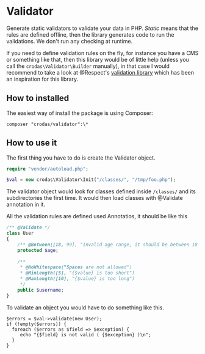 Validator
=========

Generate static validators to validate your data in PHP. *Static* means that the rules are defined offline, then the library generates code to run the validations. We don't run any checking at runtime.

If you need to define validation rules on the fly, for instance you have a CMS or something like that, then this library would be of little help (unless you call the `crodas\Validator\Builder` manually), in that case I would recommend to take a look at @Respect's [validation library](https://github.com/respect/Validation) which has been an inspiration for this library.

How to installed
-------------

The easiest way of install the package is using Composer:

```
composer "crodas/validator":\*

```


How to use it
-------------

The first thing you have to do is create the Validator object.

```php
require "vendor/autoload.php";

$val = new crodas\Validator\Init("/classes/", "/tmp/foo.php");
```

The validator object would look for classes defined inside `/classes/` and its subdirectories the first time. It would then load classes with @Validate annotation in it.

All the validation rules are defined used Annotatios, it should be like this

```php
/** @Validate */
class User
{
    /** @Between([18, 99], "Invalid age range, it should be between 18-99") */ 
    protected $age;
    
    /** 
     * @NoWhitespace("Spaces are not allowed")
     * @MinLength([5], "{$value} is too short") 
     * @MaxLength([10], "{$value} is too long")
     */
    public $username;
}
```

To validate an object you would have to do something like this.

```
$errors = $val->validate(new User);
if (!empty($errors)) {
  foreach ($errors as $field => $exception) {
     echo "{$field} is not valid ( {$exception} )\n";
  }
}
```
